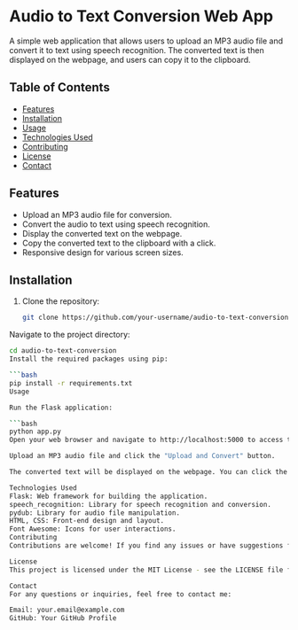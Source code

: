 # Audio to Text Conversion Web App

A simple web application that allows users to upload an MP3 audio file and convert it to text using speech recognition. The converted text is then displayed on the webpage, and users can copy it to the clipboard.

## Table of Contents

- [Features](#features)
- [Installation](#installation)
- [Usage](#usage)
- [Technologies Used](#technologies-used)
- [Contributing](#contributing)
- [License](#license)
- [Contact](#contact)

## Features

- Upload an MP3 audio file for conversion.
- Convert the audio to text using speech recognition.
- Display the converted text on the webpage.
- Copy the converted text to the clipboard with a click.
- Responsive design for various screen sizes.

## Installation

1. Clone the repository:

   ```bash
   git clone https://github.com/your-username/audio-to-text-conversion.git
Navigate to the project directory:
   
   ```bash
   cd audio-to-text-conversion
Install the required packages using pip:

   ```bash
   pip install -r requirements.txt
Usage

Run the Flask application:

   ```bash
   python app.py
Open your web browser and navigate to http://localhost:5000 to access the application.

Upload an MP3 audio file and click the "Upload and Convert" button.

The converted text will be displayed on the webpage. You can click the copy icon to copy the text to your clipboard.

Technologies Used
Flask: Web framework for building the application.
speech_recognition: Library for speech recognition and conversion.
pydub: Library for audio file manipulation.
HTML, CSS: Front-end design and layout.
Font Awesome: Icons for user interactions.
Contributing
Contributions are welcome! If you find any issues or have suggestions for improvements, please open an issue or submit a pull request.

License
This project is licensed under the MIT License - see the LICENSE file for details.

Contact
For any questions or inquiries, feel free to contact me:

Email: your.email@example.com
GitHub: Your GitHub Profile

